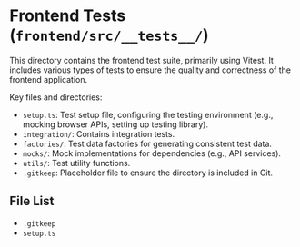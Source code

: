 # Frontend Tests (`frontend/src/__tests__/`)

This directory contains the frontend test suite, primarily using Vitest. It includes various types of tests to ensure the quality and correctness of the frontend application.

Key files and directories:

*   `setup.ts`: Test setup file, configuring the testing environment (e.g., mocking browser APIs, setting up testing library).
*   `integration/`: Contains integration tests.
*   `factories/`: Test data factories for generating consistent test data.
*   `mocks/`: Mock implementations for dependencies (e.g., API services).
*   `utils/`: Test utility functions.
*   `.gitkeep`: Placeholder file to ensure the directory is included in Git. 

<!-- File List Start -->
## File List

- `.gitkeep`
- `setup.ts`

<!-- File List End -->
